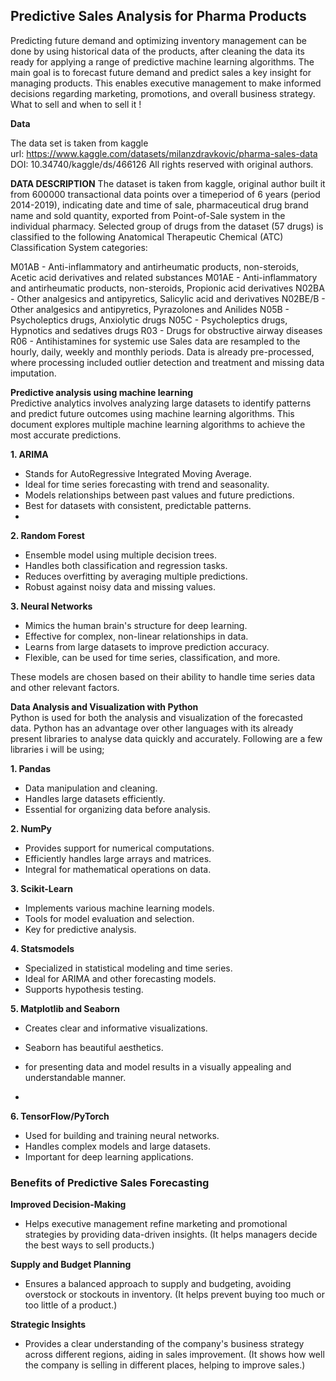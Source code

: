 ## **Predictive Sales Analysis for Pharma Products**

Predicting future demand and optimizing inventory management can be done by using historical data of the products, after cleaning the data its ready for applying a range of predictive machine learning algorithms. The main goal is to forecast future demand and predict sales a key insight for managing products. This enables executive management to make informed decisions regarding marketing, promotions, and overall business strategy. What to sell and when to sell it !

**Data**

The data set is taken from kaggle  
url: https://www.kaggle.com/datasets/milanzdravkovic/pharma-sales-data
DOI: 10.34740/kaggle/ds/466126
All rights reserved with original authors.


**DATA DESCRIPTION**
The dataset is taken from kaggle, original author built it from 600000 transactional data points over a timeperiod of 6 years (period 2014-2019), indicating date and time of sale, pharmaceutical drug brand name and sold quantity, exported from Point-of-Sale system in the individual pharmacy. Selected group of drugs from the dataset (57 drugs) is classified to the following Anatomical Therapeutic Chemical (ATC) Classification System categories:

M01AB - Anti-inflammatory and antirheumatic products, non-steroids, Acetic acid derivatives and related substances
M01AE - Anti-inflammatory and antirheumatic products, non-steroids, Propionic acid derivatives
N02BA - Other analgesics and antipyretics, Salicylic acid and derivatives
N02BE/B - Other analgesics and antipyretics, Pyrazolones and Anilides
N05B - Psycholeptics drugs, Anxiolytic drugs
N05C - Psycholeptics drugs, Hypnotics and sedatives drugs
R03 - Drugs for obstructive airway diseases
R06 - Antihistamines for systemic use
Sales data are resampled to the hourly, daily, weekly and monthly periods. Data is already pre-processed, where processing included outlier detection and treatment and missing data imputation.







**Predictive analysis using machine learning**  
Predictive analytics involves analyzing large datasets to identify patterns and predict future outcomes using machine learning algorithms. This document explores multiple machine learning algorithms to achieve the most accurate predictions. 


**1. ARIMA**
-  Stands for AutoRegressive Integrated Moving Average.
-  Ideal for time series forecasting with trend and seasonality.
-  Models relationships between past values and future predictions.
-  Best for datasets with consistent, predictable patterns.
- 
**2. Random Forest**
- Ensemble model using multiple decision trees.
- Handles both classification and regression tasks.
- Reduces overfitting by averaging multiple predictions.
- Robust against noisy data and missing values.
  
**3. Neural Networks**
-  Mimics the human brain's structure for deep learning.
-  Effective for complex, non-linear relationships in data.
-  Learns from large datasets to improve prediction accuracy.
-  Flexible, can be used for time series, classification, and more.


These models are chosen based on their ability to handle time series data and other relevant factors. 

**Data Analysis and Visualization with Python**  
Python is used for both the analysis and visualization of the forecasted data. Python has an advantage over other languages with its already present libraries to analyse data quickly and accurately. Following are a few libraries i will be using;


**1. Pandas**
-  Data manipulation and cleaning.
-  Handles large datasets efficiently.
-  Essential for organizing data before analysis.

  
**2. NumPy**
-  Provides support for numerical computations.
-  Efficiently handles large arrays and matrices.
-  Integral for mathematical operations on data.

  
**3. Scikit-Learn**
-  Implements various machine learning models.
-  Tools for model evaluation and selection.
-  Key for predictive analysis.

  
**4. Statsmodels**
-  Specialized in statistical modeling and time series.
-  Ideal for ARIMA and other forecasting models.
-  Supports hypothesis testing.

  
**5. Matplotlib and Seaborn**
-  Creates clear and informative visualizations.
-  Seaborn has beautiful aesthetics.
-  for presenting data and model results in a visually appealing and understandable manner.

- 
**6. TensorFlow/PyTorch**
-  Used for building and training neural networks.
-  Handles complex models and large datasets.
-  Important for deep learning applications.

### **Benefits of Predictive Sales Forecasting**


**Improved Decision-Making**
-  Helps executive management refine marketing and promotional strategies by providing data-driven insights. (It helps managers decide the best ways to sell products.)
  
  
**Supply and Budget Planning**
-  Ensures a balanced approach to supply and budgeting, avoiding overstock or stockouts in inventory. (It helps prevent buying too much or too little of a product.)
  
  
**Strategic Insights**
-  Provides a clear understanding of the company's business strategy across different regions, aiding in sales improvement. (It shows how well the company is selling in different places, helping to improve sales.)


